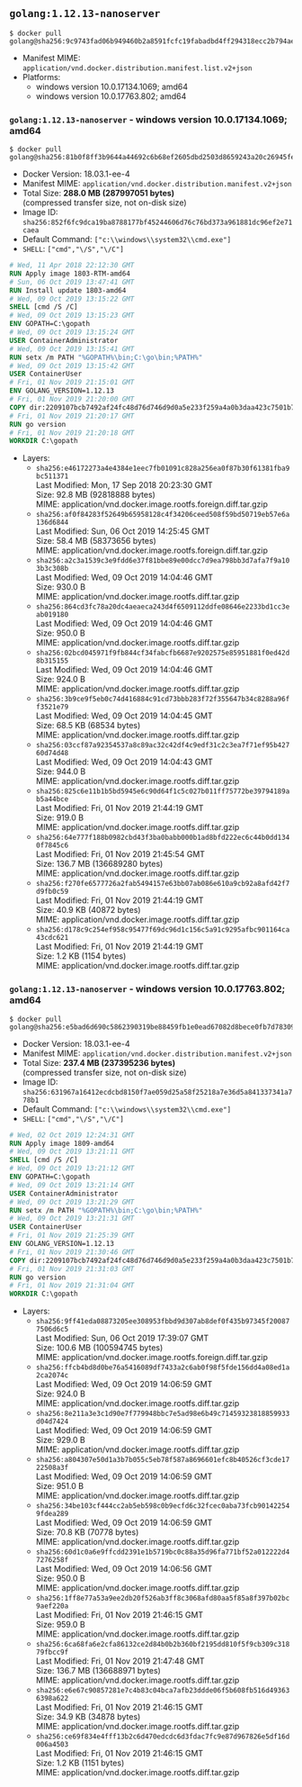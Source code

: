 ## `golang:1.12.13-nanoserver`

```console
$ docker pull golang@sha256:9c9743fad06b949460b2a8591fcfc19fabadbd4ff294318ecc2b794aee8726d1
```

-	Manifest MIME: `application/vnd.docker.distribution.manifest.list.v2+json`
-	Platforms:
	-	windows version 10.0.17134.1069; amd64
	-	windows version 10.0.17763.802; amd64

### `golang:1.12.13-nanoserver` - windows version 10.0.17134.1069; amd64

```console
$ docker pull golang@sha256:81b0f8ff3b9644a44692c6b68ef2605dbd2503d8659243a20c26945fea735fe7
```

-	Docker Version: 18.03.1-ee-4
-	Manifest MIME: `application/vnd.docker.distribution.manifest.v2+json`
-	Total Size: **288.0 MB (287997051 bytes)**  
	(compressed transfer size, not on-disk size)
-	Image ID: `sha256:852f6fc9dca19ba8788177bf45244606d76c76bd373a961881dc96ef2e71caea`
-	Default Command: `["c:\\windows\\system32\\cmd.exe"]`
-	`SHELL`: `["cmd","\/S","\/C"]`

```dockerfile
# Wed, 11 Apr 2018 22:12:30 GMT
RUN Apply image 1803-RTM-amd64
# Sun, 06 Oct 2019 13:47:41 GMT
RUN Install update 1803-amd64
# Wed, 09 Oct 2019 13:15:22 GMT
SHELL [cmd /S /C]
# Wed, 09 Oct 2019 13:15:23 GMT
ENV GOPATH=C:\gopath
# Wed, 09 Oct 2019 13:15:24 GMT
USER ContainerAdministrator
# Wed, 09 Oct 2019 13:15:41 GMT
RUN setx /m PATH "%GOPATH%\bin;C:\go\bin;%PATH%"
# Wed, 09 Oct 2019 13:15:42 GMT
USER ContainerUser
# Fri, 01 Nov 2019 21:15:01 GMT
ENV GOLANG_VERSION=1.12.13
# Fri, 01 Nov 2019 21:20:00 GMT
COPY dir:2209107bcb7492af24fc48d76d746d9d0a5e233f259a4a0b3daa423c7501b71b in C:\go 
# Fri, 01 Nov 2019 21:20:17 GMT
RUN go version
# Fri, 01 Nov 2019 21:20:18 GMT
WORKDIR C:\gopath
```

-	Layers:
	-	`sha256:e46172273a4e4384e1eec7fb01091c828a256ea0f87b30f61381fba9bc511371`  
		Last Modified: Mon, 17 Sep 2018 20:23:30 GMT  
		Size: 92.8 MB (92818888 bytes)  
		MIME: application/vnd.docker.image.rootfs.foreign.diff.tar.gzip
	-	`sha256:af0f84283f52649b65958128c4f34206ceed508f59bd50719eb57e6a136d6844`  
		Last Modified: Sun, 06 Oct 2019 14:25:45 GMT  
		Size: 58.4 MB (58373656 bytes)  
		MIME: application/vnd.docker.image.rootfs.foreign.diff.tar.gzip
	-	`sha256:a2c3a1539c3e9fdd6e37f81bbe89e00dcc7d9ea798bb3d7afa7f9a103b3c308b`  
		Last Modified: Wed, 09 Oct 2019 14:04:46 GMT  
		Size: 930.0 B  
		MIME: application/vnd.docker.image.rootfs.diff.tar.gzip
	-	`sha256:864cd3fc78a20dc4aeaeca243d4f6509112ddfe08646e2233bd1cc3eab019180`  
		Last Modified: Wed, 09 Oct 2019 14:04:46 GMT  
		Size: 950.0 B  
		MIME: application/vnd.docker.image.rootfs.diff.tar.gzip
	-	`sha256:02bcd045971f9fb844cf34fabcfb6687e9202575e85951881f0ed42d8b315155`  
		Last Modified: Wed, 09 Oct 2019 14:04:46 GMT  
		Size: 924.0 B  
		MIME: application/vnd.docker.image.rootfs.diff.tar.gzip
	-	`sha256:3b9ce9f5eb0c74d416884c91cd73bbb283f72f355647b34c8288a96ff3521e79`  
		Last Modified: Wed, 09 Oct 2019 14:04:45 GMT  
		Size: 68.5 KB (68534 bytes)  
		MIME: application/vnd.docker.image.rootfs.diff.tar.gzip
	-	`sha256:03ccf87a92354537a8c89ac32c42df4c9edf31c2c3ea7f71ef95b42760d74d48`  
		Last Modified: Wed, 09 Oct 2019 14:04:43 GMT  
		Size: 944.0 B  
		MIME: application/vnd.docker.image.rootfs.diff.tar.gzip
	-	`sha256:825c6e11b1b5bd5945e6c90d64f1c5c027b011ff75772be39794189ab5a44bce`  
		Last Modified: Fri, 01 Nov 2019 21:44:19 GMT  
		Size: 919.0 B  
		MIME: application/vnd.docker.image.rootfs.diff.tar.gzip
	-	`sha256:64e777f188b0982cbd43f3ba0babb000b1ad8bfd222ec6c44b0dd1340f7845c6`  
		Last Modified: Fri, 01 Nov 2019 21:45:54 GMT  
		Size: 136.7 MB (136689280 bytes)  
		MIME: application/vnd.docker.image.rootfs.diff.tar.gzip
	-	`sha256:f270fe6577726a2fab5494157e63bb07ab086e610a9cb92a8afd42f7d9fb0c59`  
		Last Modified: Fri, 01 Nov 2019 21:44:19 GMT  
		Size: 40.9 KB (40872 bytes)  
		MIME: application/vnd.docker.image.rootfs.diff.tar.gzip
	-	`sha256:d178c9c254ef958c95477f69dc96d1c156c5a91c9295afbc901164ca43cdc621`  
		Last Modified: Fri, 01 Nov 2019 21:44:19 GMT  
		Size: 1.2 KB (1154 bytes)  
		MIME: application/vnd.docker.image.rootfs.diff.tar.gzip

### `golang:1.12.13-nanoserver` - windows version 10.0.17763.802; amd64

```console
$ docker pull golang@sha256:e5bad6d690c5862390319be88459fb1e0ead67082d8bece0fb7d7830958abc35
```

-	Docker Version: 18.03.1-ee-4
-	Manifest MIME: `application/vnd.docker.distribution.manifest.v2+json`
-	Total Size: **237.4 MB (237395236 bytes)**  
	(compressed transfer size, not on-disk size)
-	Image ID: `sha256:631967a16412ecdcbd8150f7ae059d25a58f25218a7e36d5a841337341a778b1`
-	Default Command: `["c:\\windows\\system32\\cmd.exe"]`
-	`SHELL`: `["cmd","\/S","\/C"]`

```dockerfile
# Wed, 02 Oct 2019 12:24:31 GMT
RUN Apply image 1809-amd64
# Wed, 09 Oct 2019 13:21:11 GMT
SHELL [cmd /S /C]
# Wed, 09 Oct 2019 13:21:12 GMT
ENV GOPATH=C:\gopath
# Wed, 09 Oct 2019 13:21:14 GMT
USER ContainerAdministrator
# Wed, 09 Oct 2019 13:21:29 GMT
RUN setx /m PATH "%GOPATH%\bin;C:\go\bin;%PATH%"
# Wed, 09 Oct 2019 13:21:31 GMT
USER ContainerUser
# Fri, 01 Nov 2019 21:25:39 GMT
ENV GOLANG_VERSION=1.12.13
# Fri, 01 Nov 2019 21:30:46 GMT
COPY dir:2209107bcb7492af24fc48d76d746d9d0a5e233f259a4a0b3daa423c7501b71b in C:\go 
# Fri, 01 Nov 2019 21:31:03 GMT
RUN go version
# Fri, 01 Nov 2019 21:31:04 GMT
WORKDIR C:\gopath
```

-	Layers:
	-	`sha256:9ff41eda08873205ee308953fbbd9d307ab8def0f435b97345f200877506d6c5`  
		Last Modified: Sun, 06 Oct 2019 17:39:07 GMT  
		Size: 100.6 MB (100594745 bytes)  
		MIME: application/vnd.docker.image.rootfs.foreign.diff.tar.gzip
	-	`sha256:ffcb4bd8d0be76a5416089df7433a2c6ab0f98f5fde156dd4a08ed1a2ca2074c`  
		Last Modified: Wed, 09 Oct 2019 14:06:59 GMT  
		Size: 924.0 B  
		MIME: application/vnd.docker.image.rootfs.diff.tar.gzip
	-	`sha256:8e211a3e3c1d90e7f779948bbc7e5ad98e6b49c71459323818859933d04d7424`  
		Last Modified: Wed, 09 Oct 2019 14:06:59 GMT  
		Size: 929.0 B  
		MIME: application/vnd.docker.image.rootfs.diff.tar.gzip
	-	`sha256:a804307e50d1a3b7b055c5eb78f587a8696601efc8b40526cf3cde1722508a3f`  
		Last Modified: Wed, 09 Oct 2019 14:06:59 GMT  
		Size: 951.0 B  
		MIME: application/vnd.docker.image.rootfs.diff.tar.gzip
	-	`sha256:34be103cf444cc2ab5eb598c0b9ecfd6c32fcec0aba73fcb901422549fdea289`  
		Last Modified: Wed, 09 Oct 2019 14:06:59 GMT  
		Size: 70.8 KB (70778 bytes)  
		MIME: application/vnd.docker.image.rootfs.diff.tar.gzip
	-	`sha256:60d1c0a6e9ffcdd2391e1b5719bc0c88a35d96fa771bf52a012222d47276258f`  
		Last Modified: Wed, 09 Oct 2019 14:06:56 GMT  
		Size: 950.0 B  
		MIME: application/vnd.docker.image.rootfs.diff.tar.gzip
	-	`sha256:1ff8e77a53a9ee2db20f526ab3ff8c3068afd80aa5f85a8f397b02bc9aef220a`  
		Last Modified: Fri, 01 Nov 2019 21:46:15 GMT  
		Size: 959.0 B  
		MIME: application/vnd.docker.image.rootfs.diff.tar.gzip
	-	`sha256:6ca68fa6e2cfa86132ce2d84b0b2b360bf2195dd810f5f9cb309c31879fbcc9f`  
		Last Modified: Fri, 01 Nov 2019 21:47:48 GMT  
		Size: 136.7 MB (136688971 bytes)  
		MIME: application/vnd.docker.image.rootfs.diff.tar.gzip
	-	`sha256:e6e67c90857281e7c4b83c04bca7afb23ddde06f5b608fb516d493636398a622`  
		Last Modified: Fri, 01 Nov 2019 21:46:15 GMT  
		Size: 34.9 KB (34878 bytes)  
		MIME: application/vnd.docker.image.rootfs.diff.tar.gzip
	-	`sha256:ce69f834e4fff13b2c6d470edcdc6d3fdac7fc9e87d967826e5df16d006a4503`  
		Last Modified: Fri, 01 Nov 2019 21:46:15 GMT  
		Size: 1.2 KB (1151 bytes)  
		MIME: application/vnd.docker.image.rootfs.diff.tar.gzip
